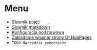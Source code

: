 # Menu
- [Słownik pojęć](dictionary.md)
- [Słownik markdown](dictionary_markdown.md)
- [Konfiguracja podstawowa](config.md)
- [Zakładanie własnej strony GitHubPages](github-pages.md)
- `TODO Narzędzia pomocnicze`
